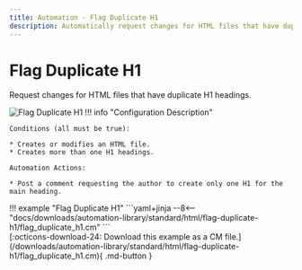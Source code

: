 ```yaml
---
title: Automation - Flag Duplicate H1
description: Automatically request changes for HTML files that have duplicate H1 headings.
---
```

# Flag Duplicate H1

<!-- --8<-- [start:example]-->

Request changes for HTML files that have duplicate H1 headings.

![Flag Duplicate H1](/automations/standard/html/flag-duplicate-h1/flag-duplicate-h1.png)
!!! info "Configuration Description"

    Conditions (all must be true):
    
    * Creates or modifies an HTML file.
    * Creates more than one H1 headings.
    
    Automation Actions:
    
    * Post a comment requesting the author to create only one H1 for the main heading.

<div class="automationExample" markdown="1">
!!! example "Flag Duplicate H1"
    ```yaml+jinja
    --8<-- "docs/downloads/automation-library/standard/html/flag-duplicate-h1/flag_duplicate_h1.cm"
    ```
    <div class="result" markdown>
      <span>
      [:octicons-download-24: Download this example as a CM file.](/downloads/automation-library/standard/html/flag-duplicate-h1/flag_duplicate_h1.cm){ .md-button }
      </span>
    </div>
<!-- --8<-- [end:example]-->